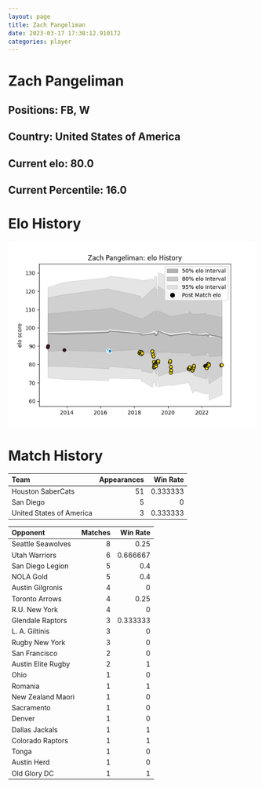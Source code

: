 ```yaml
---  
layout: page  
title: Zach Pangeliman  
date: 2023-03-17 17:38:12.910172  
categories: player  
---
```

# Zach Pangeliman

## Positions: FB, W

## Country: United States of America

## Current elo: 80.0

## Current Percentile: 16.0

# Elo History


![elo history](history_ZachPangeliman.png)
# Match History


| Team                     |   Appearances |   Win Rate |
|:-------------------------|--------------:|-----------:|
| Houston SaberCats        |            51 |   0.333333 |
| San Diego                |             5 |   0        |
| United States of America |             3 |   0.333333 |

| Opponent           |   Matches |   Win Rate |
|:-------------------|----------:|-----------:|
| Seattle Seawolves  |         8 |   0.25     |
| Utah Warriors      |         6 |   0.666667 |
| San Diego Legion   |         5 |   0.4      |
| NOLA Gold          |         5 |   0.4      |
| Austin Gilgronis   |         4 |   0        |
| Toronto Arrows     |         4 |   0.25     |
| R.U. New York      |         4 |   0        |
| Glendale Raptors   |         3 |   0.333333 |
| L. A. Giltinis     |         3 |   0        |
| Rugby New York     |         3 |   0        |
| San Francisco      |         2 |   0        |
| Austin Elite Rugby |         2 |   1        |
| Ohio               |         1 |   0        |
| Romania            |         1 |   1        |
| New Zealand Maori  |         1 |   0        |
| Sacramento         |         1 |   0        |
| Denver             |         1 |   0        |
| Dallas Jackals     |         1 |   1        |
| Colorado Raptors   |         1 |   1        |
| Tonga              |         1 |   0        |
| Austin Herd        |         1 |   0        |
| Old Glory DC       |         1 |   1        |
